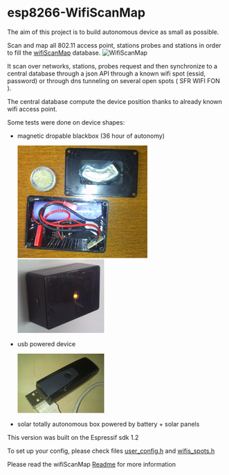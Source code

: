 # esp8266-WifiScanMap

The aim of this project is to build autonomous device as small as possible.

Scan and map all 802.11 access point, stations probes and stations in order to fill the  [wifiScanMap](https://github.com/mehdilauters/wifiScanMap) database.
![WifiScanMap](https://github.com/mehdilauters/wifiScanMap/raw/master/doc/main.png)

It scan over networks, stations, probes request and then synchronize to a central database through a json API through a known wifi spot (essid, password) or through dns tunneling on several open spots ( SFR WIFI FON ).

The central database compute the device position thanks to already known wifi access point.

Some tests were done on device shapes:
 - magnetic dropable blackbox (36 hour of autonomy)
 
   ![blackbox open](doc/blackbox_open.png)
   ![blackbox closed](doc/blackbox_closed.png)
 - usb powered device
 
   ![blackbox](doc/usb.png)
 - solar totally autonomous box powered by battery + solar panels


This version was built on the Espressif sdk 1.2

To set up your config, please check files [user_config.h](user/user_config.h) and [wifis_spots.h](user/wifis_spots.h)


Please read the wifiScanMap [Readme](https://github.com/mehdilauters/wifiScanMap/blob/master/README.md) for more information